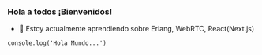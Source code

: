 <!--
**edalmava/edalmava** is a ✨ _special_ ✨ repository because its `README.md` (this file) appears on your GitHub profile.

Here are some ideas to get you started:

- 🔭 I’m currently working on ...
- 🌱 I’m currently learning ...
- 👯 I’m looking to collaborate on ...
- 🤔 I’m looking for help with ...
- 💬 Ask me about ...
- 📫 How to reach me: ...
- 😄 Pronouns: ...
- ⚡ Fun fact: ...
-->

### Hola a todos ¡Bienvenidos!
<!-- - 🔭 Estoy actualmente trabajando en [Dilups](https://dilups.com) una app para gestionar pedidos -->

- 🌱 Estoy actualmente aprendiendo sobre Erlang, WebRTC, React(Next.js)

`console.log('Hola Mundo...')`
